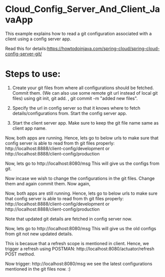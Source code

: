 # Cloud_Config_Server_And_Client_JavaApp
This example explains how to read a git configuration associated with a client using a config server app.

Read this for details:https://howtodoinjava.com/spring-cloud/spring-cloud-config-server-git/

# Steps to use:
1) Create your git files from where all configurations should be fetched. Commit them. (We can also use some remote git url instead of local git files) using git init, git add. , git commit -m "added new files".

2) Specify the url in config server so that it knows where to fetch details/configurations from. Start the config server app.

3) Start the client server app. Make sure to keep the git file name same as client app name.

Now, both apps are running. Hence, lets go to below urls to make sure that config server is able to read from th git files properly:
http://localhost:8888/client-config/development or http://localhost:8888/client-config/production

Now, lets go to http://localhost:8080/msg
This will give us the configs from git.

Now incase we wish to change the configurations in the git files. Change them and again commit them. 
Now again,

Now, both apps are still running. Hence, lets go to below urls to make sure that config server is able to read from th git files properly:
http://localhost:8888/client-config/development or http://localhost:8888/client-config/production

Note that updated git details are fetched in config server now.

Now, lets go to http://localhost:8080/msg
This will give us the old configs from git not new updated details.

This is becasue that a refresh scope is mentioned in client. Hence, we trigger a refresh using POSTMAN:
http://localhost:8080/actuator/refresh POST method.

Now trigger:  http://localhost:8080/msg
we see the latest configurations mentioned in the git files now. :)

